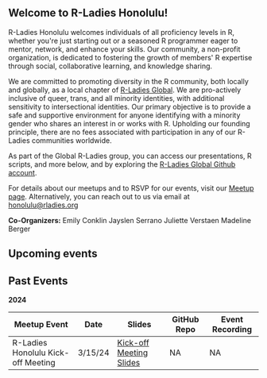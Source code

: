 Welcome to R-Ladies Honolulu! 
---
R-Ladies Honolulu welcomes individuals of all proficiency levels in R, whether you're just starting out or a seasoned R programmer eager to mentor, network, and enhance your skills. Our community, a non-profit organization, is dedicated to fostering the growth of members' R expertise through social, collaborative learning, and knowledge sharing. 

We are committed to promoting diversity in the R community, both locally and globally, as a local chapter of [R-Ladies Global](https://rladies.org/). We are pro-actively inclusive of queer, trans, and all minority identities, with additional sensitivity to intersectional identities. Our primary objective is to provide a safe and supportive environment for anyone identifying with a minority gender who shares an interest in or works with R. Upholding our founding principle, there are no fees associated with participation in any of our R-Ladies communities worldwide.

As part of the Global R-Ladies group, you can access our presentations, R scripts, and more below, and by exploring the [R-Ladies Global Github account](https://github.com/rladies). 

For details about our meetups and to RSVP for our events, visit  our [Meetup page](https://www.meetup.com/rladies-honolulu/). Alternatively, you can reach out to us via email at honolulu@rladies.org 

**Co-Organizers:** 
Emily Conklin 
Jayslen Serrano
Juliette Verstaen
Madeline Berger

Upcoming events
---

Past Events 
---
**2024**

| Meetup Event | Date | Slides | GitHub Repo | Event Recording | 
| -----        | ---- | ----   | ----        | ----            |
| R-Ladies Honolulu Kick-off Meeting | 3/15/24 | [Kick-off Meeting Slides](https://github.com/rladies/meetup-presentations_honolulu/blob/main/03_15_2024_First_Meetup/RLadies%20Kick-off%20Meeting.pdf) | NA | NA |
